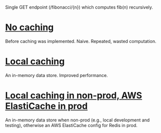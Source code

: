 Single GET endpoint (/fibonacci/{n}) which computes fib(n) recursively. 


# [No caching](https://github.com/ckleinvehn/Spring-caching-demo/releases/tag/fibonacci-no-caching)
Before caching was implemented. Naive. Repeated, wasted computation.


# [Local caching](https://github.com/ckleinvehn/Spring-caching-demo/releases/tag/fibonacci-local-caching)
An in-memory data store. Improved performance.


# [Local caching in non-prod, AWS ElastiCache in prod](https://github.com/ckleinvehn/Spring-caching-demo/releases/tag/fibonacci-AWS-ElastiCache)
An in-memory data store when non-prod (e.g., local development and testing), otherwise an AWS ElastiCache config for Redis in prod.
